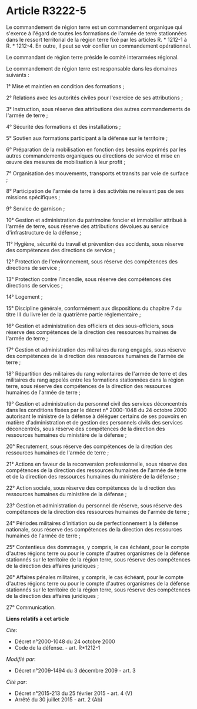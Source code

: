 # Article R3222-5

Le commandement de région terre est un commandement organique qui s'exerce à l'égard de toutes les formations de l'armée de
terre stationnées dans le ressort territorial de la région terre fixé par les articles R. * 1212-1 à R. * 1212-4. En outre,
il peut se voir confier un commandement opérationnel. 

Le commandant de région terre préside le comité interarmées régional. 

Le commandement de région terre est responsable dans les domaines suivants : 

1° Mise et maintien en condition des formations ; 

2° Relations avec les autorités civiles pour l'exercice de ses attributions ; 

3° Instruction, sous réserve des attributions des autres commandements de l'armée de terre ; 

4° Sécurité des formations et des installations ; 

5° Soutien aux formations participant à la défense sur le territoire ; 

6° Préparation de la mobilisation en fonction des besoins exprimés par les autres commandements organiques ou directions de
service et mise en œuvre des mesures de mobilisation à leur profit ; 

7° Organisation des mouvements, transports et transits par voie de surface ; 

8° Participation de l'armée de terre à des activités ne relevant pas de ses missions spécifiques ; 

9° Service de garnison ; 

10° Gestion et administration du patrimoine foncier et immobilier attribué à l'armée de terre, sous réserve des attributions
dévolues au service d'infrastructure de la défense ; 

11° Hygiène, sécurité du travail et prévention des accidents, sous réserve des compétences des directions de service ; 

12° Protection de l'environnement, sous réserve des compétences des directions de service ; 

13° Protection contre l'incendie, sous réserve des compétences des directions de services ; 

14° Logement ; 

15° Discipline générale, conformément aux dispositions du chapitre 7 du titre III du livre Ier de la quatrième partie
réglementaire ; 

16° Gestion et administration des officiers et des sous-officiers, sous réserve des compétences de la direction des
ressources humaines de l'armée de terre ; 

17° Gestion et administration des militaires du rang engagés, sous réserve des compétences de la direction des ressources
humaines de l'armée de terre ; 

18° Répartition des militaires du rang volontaires de l'armée de terre et des militaires du rang appelés entre les formations
stationnées dans la région terre, sous réserve des compétences de la direction des ressources humaines de l'armée de terre ; 

19° Gestion et administration du personnel civil des services déconcentrés dans les conditions fixées par le décret n°
2000-1048 du 24 octobre 2000 autorisant le ministre de la défense à déléguer certains de ses pouvoirs en matière
d'administration et de gestion des personnels civils des services déconcentrés, sous réserve des compétences de la direction
des ressources humaines du ministère de la défense ; 

20° Recrutement, sous réserve des compétences de la direction des ressources humaines de l'armée de terre ; 

21° Actions en faveur de la reconversion professionnelle, sous réserve des compétences de la direction des ressources
humaines de l'armée de terre et de la direction des ressources humaines du ministère de la défense ; 

22° Action sociale, sous réserve des compétences de la direction des ressources humaines du ministère de la défense ; 

23° Gestion et administration du personnel de réserve, sous réserve des compétences de la direction des ressources humaines
de l'armée de terre ; 

24° Périodes militaires d'initiation ou de perfectionnement à la défense nationale, sous réserve des compétences de la
direction des ressources humaines de l'armée de terre ; 

25° Contentieux des dommages, y compris, le cas échéant, pour le compte d'autres régions terre ou pour le compte d'autres
organismes de la défense stationnés sur le territoire de la région terre, sous réserve des compétences de la direction des
affaires juridiques ; 

26° Affaires pénales militaires, y compris, le cas échéant, pour le compte d'autres régions terre ou pour le compte d'autres
organismes de la défense stationnés sur le territoire de la région terre, sous réserve des compétences de la direction des
affaires juridiques ; 

27° Communication.

**Liens relatifs à cet article**

_Cite_:

  - Décret n°2000-1048 du 24 octobre 2000
  - Code de la défense. - art. R*1212-1

_Modifié par_:

  - Décret n°2009-1494 du 3 décembre 2009 - art. 3

_Cité par_:

  - Décret n°2015-213 du 25 février 2015 - art. 4 (V)
  - Arrêté du 30 juillet 2015 - art. 2 (Ab)
